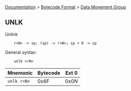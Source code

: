 [Documentation](../../README.md) > [Bytecode Format](../README.md) > [Data Movement Group](../InstructionsDataMovel.md)

## UNLK

Unlink

        r<N> -> sp; (sp) -> r<N>; sp + 8 -> sp

General syntax:

        unlk <rN>

| Mnemonic | Bytecode | Ext 0 |
| - | - | - |
| `unlk r<N>`| 0x6F | 0x0*N* |
